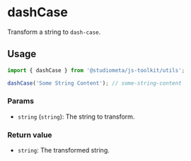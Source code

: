 # dashCase

Transform a string to `dash-case`.

## Usage

```js twoslash
import { dashCase } from '@studiometa/js-toolkit/utils';

dashCase('Some String Content'); // some-string-content
```

### Params

- `string` (`string`): The string to transform.

### Return value

- `string`: The transformed string.
